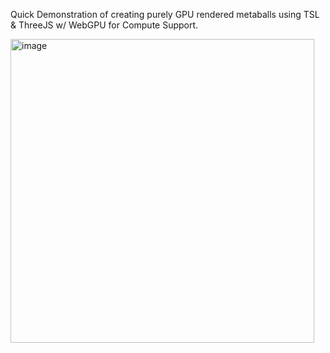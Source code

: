 Quick Demonstration of creating purely GPU rendered metaballs using TSL & ThreeJS w/ WebGPU for Compute Support.

<img width="486" alt="image" src="https://github.com/user-attachments/assets/d5c12fa8-ffd6-49e6-beb5-8fc0a408a213" />
